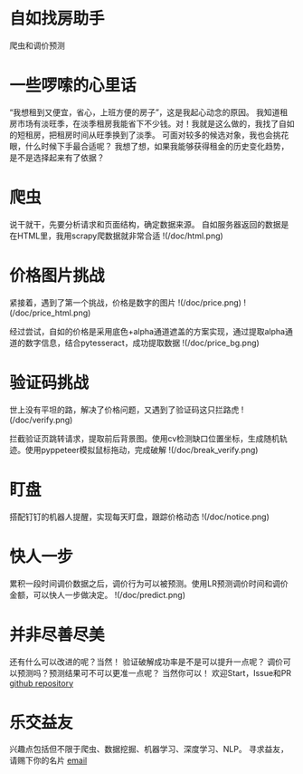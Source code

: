 # 自如找房助手
爬虫和调价预测



# 一些啰嗦的心里话
“我想租到又便宜，省心，上班方便的房子”，这是我起心动念的原因。
我知道租房市场有淡旺季，在淡季租房我能省下不少钱。对！我就是这么做的，我找了自如的短租房，把租房时间从旺季换到了淡季。
可面对较多的候选对象，我也会挑花眼，什么时候下手最合适呢？
我想了想，如果我能够获得租金的历史变化趋势，是不是选择起来有了依据？


# 爬虫
说干就干，先要分析请求和页面结构，确定数据来源。
自如服务器返回的数据是在HTML里，我用scrapy爬数据就非常合适
!(/doc/html.png)


# 价格图片挑战
紧接着，遇到了第一个挑战，价格是数字的图片
!(/doc/price.png)
!(/doc/price_html.png)


经过尝试，自如的价格是采用底色+alpha通道遮盖的方案实现，通过提取alpha通道的数字信息，结合pytesseract，成功提取数据
!(/doc/price_bg.png)


# 验证码挑战
世上没有平坦的路，解决了价格问题，又遇到了验证码这只拦路虎
!(/doc/verify.png)



拦截验证页跳转请求，提取前后背景图。使用cv检测缺口位置坐标，生成随机轨迹。使用pyppeteer模拟鼠标拖动，完成破解
!(/doc/break_verify.png)


# 盯盘
搭配钉钉的机器人提醒，实现每天盯盘，跟踪价格动态
!(/doc/notice.png)


# 快人一步
累积一段时间调价数据之后，调价行为可以被预测。使用LR预测调价时间和调价金额，可以快人一步做决定。
!(/doc/predict.png)


# 并非尽善尽美
还有什么可以改进的呢？当然！
验证破解成功率是不是可以提升一点呢？
调价可以预测吗？预测结果可不可以更准一点呢？
当然你可以！
欢迎Start，Issue和PR
[github repository](https://github.com/WmLiao24/ziroom_spider)


# 乐交益友
兴趣点包括但不限于爬虫、数据挖掘、机器学习、深度学习、NLP。
寻求益友，请赐下你的名片
[email](mailto://wm.liao@qq.com)


